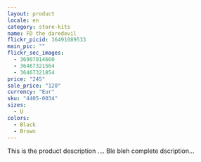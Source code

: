 ```yaml
---
layout: product
locale: en
category: store-kits
name: FD the daredevil
flickr_picid: 36491089533
main_pic: ""
flickr_sec_images:
  - 36907014660
  - 36467321564
  - 36467321854
price: "245"
sale_price: "120"
currency: "Eur"
sku: "4405-0034"
sizes:
  - U
colors:
  - Black
  - Brown
---
```


This is the product description ....
Ble bleh complete dscription...
